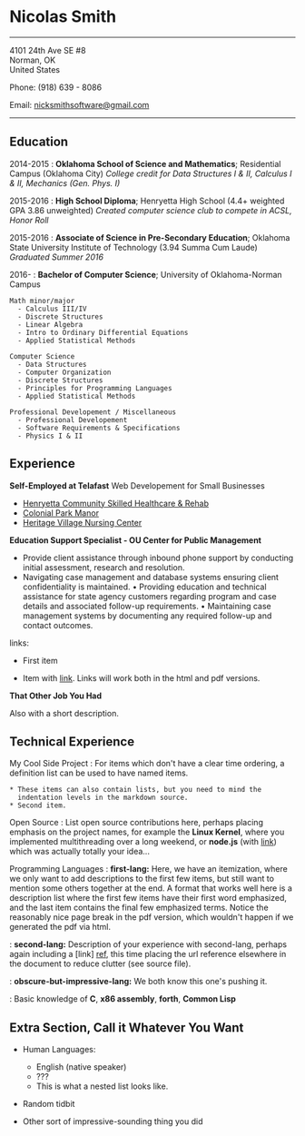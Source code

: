 # Nicolas Smith
----------------------
4101 24th Ave SE #8                   
Norman, OK                        
United States

Phone: (918) 639 - 8086

Email: nicksmithsoftware@gmail.com

----------------------

Education
---------

2014-2015
:   **Oklahoma School of Science and Mathematics**; Residential Campus (Oklahoma City)
    *College credit for Data Structures I & II, Calculus I & II, Mechanics (Gen. Phys. I)*

2015-2016
:   **High School Diploma**; Henryetta High School (4.4+ weighted GPA 3.86 unweighted)
    *Created computer science club to compete in ACSL, Honor Roll*
    
2015-2016
:   **Associate of Science in Pre-Secondary Education**; Oklahoma State University Institute of Technology (3.94 Summa Cum Laude)
    *Graduated Summer 2016*
    
2016-
:   **Bachelor of Computer Science**; University of Oklahoma-Norman Campus

    Math minor/major
      - Calculus III/IV
      - Discrete Structures
      - Linear Algebra
      - Intro to Ordinary Differential Equations
      - Applied Statistical Methods
      
    Computer Science
      - Data Structures
      - Computer Organization
      - Discrete Structures
      - Principles for Programming Languages
      - Applied Statistical Methods
      
    Professional Developement / Miscellaneous
      - Professional Developement
      - Software Requirements & Specifications
      - Physics I & II

Experience
----------

**Self-Employed at Telafast**
Web Developement for Small Businesses
- [Henryetta Community Skilled Healthcare & Rehab](henryettacommunityskilled.com)
- [Colonial Park Manor](colonialparkmanor.com)
- [Heritage Village Nursing Center](heritagevillagenursingcenter.com)

**Education Support Specialist - OU Center for Public Management**
  - Provide client assistance through inbound phone support by conducting initial assessment, research and resolution.
  - Navigating case management and database systems ensuring client confidentiality is maintained.
• Providing education and technical assistance for state agency customers regarding program and case details and associated follow-up requirements.
• Maintaining case management systems by documenting any required follow-up and contact outcomes.

links:

* First item

* Item with [link](http://www.example.com). Links will work both in
  the html and pdf versions.

**That Other Job You Had**

Also with a short description.

Technical Experience
--------------------

My Cool Side Project
:   For items which don't have a clear time ordering, a definition
    list can be used to have named items.

    * These items can also contain lists, but you need to mind the
      indentation levels in the markdown source.
    * Second item.

Open Source
:   List open source contributions here, perhaps placing emphasis on
    the project names, for example the **Linux Kernel**, where you
    implemented multithreading over a long weekend, or **node.js**
    (with [link](http://nodejs.org)) which was actually totally
    your idea...

Programming Languages
:   **first-lang:** Here, we have an itemization, where we only want
    to add descriptions to the first few items, but still want to
    mention some others together at the end. A format that works well
    here is a description list where the first few items have their
    first word emphasized, and the last item contains the final few
    emphasized terms. Notice the reasonably nice page break in the pdf
    version, which wouldn't happen if we generated the pdf via html.

:   **second-lang:** Description of your experience with second-lang,
    perhaps again including a [link] [ref], this time placing the url
    reference elsewhere in the document to reduce clutter (see source
    file). 

:   **obscure-but-impressive-lang:** We both know this one's pushing
    it.

:   Basic knowledge of **C**, **x86 assembly**, **forth**, **Common Lisp**

[ref]: https://github.com/githubuser/superlongprojectname

Extra Section, Call it Whatever You Want
----------------------------------------

* Human Languages:

     * English (native speaker)
     * ???
     * This is what a nested list looks like.

* Random tidbit

* Other sort of impressive-sounding thing you did
